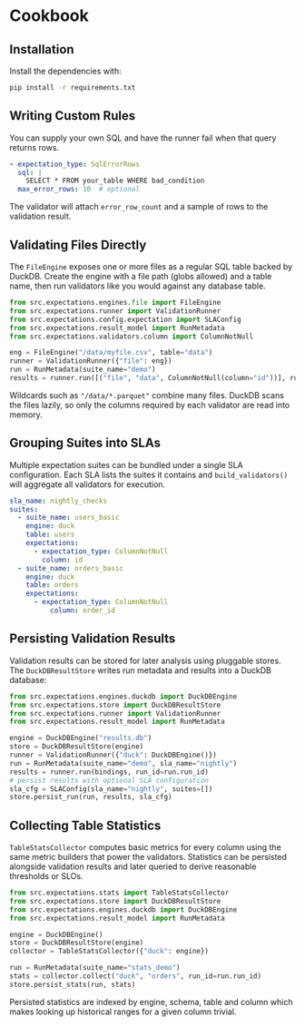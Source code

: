 # Cookbook

## Installation

Install the dependencies with:

```bash
pip install -r requirements.txt
```


## Writing Custom Rules

You can supply your own SQL and have the runner fail when that query returns rows.

```yaml
- expectation_type: SqlErrorRows
  sql: |
    SELECT * FROM your_table WHERE bad_condition
  max_error_rows: 10  # optional
```

The validator will attach `error_row_count` and a sample of rows to the validation result.

## Validating Files Directly

The `FileEngine` exposes one or more files as a regular SQL table backed by DuckDB.
Create the engine with a file path (globs allowed) and a table name, then run validators
like you would against any database table.

```python
from src.expectations.engines.file import FileEngine
from src.expectations.runner import ValidationRunner
from src.expectations.config.expectation import SLAConfig
from src.expectations.result_model import RunMetadata
from src.expectations.validators.column import ColumnNotNull

eng = FileEngine("/data/myfile.csv", table="data")
runner = ValidationRunner({"file": eng})
run = RunMetadata(suite_name="demo")
results = runner.run([("file", "data", ColumnNotNull(column="id"))], run_id=run.run_id)
```

Wildcards such as `"/data/*.parquet"` combine many files. DuckDB scans the files lazily,
so only the columns required by each validator are read into memory.

## Grouping Suites into SLAs

Multiple expectation suites can be bundled under a single SLA configuration.
Each SLA lists the suites it contains and `build_validators()` will aggregate all
validators for execution.

```yaml
sla_name: nightly_checks
suites:
  - suite_name: users_basic
    engine: duck
    table: users
    expectations:
      - expectation_type: ColumnNotNull
        column: id
  - suite_name: orders_basic
    engine: duck
    table: orders
    expectations:
      - expectation_type: ColumnNotNull
          column: order_id
  ```

## Persisting Validation Results

Validation results can be stored for later analysis using pluggable stores.
The `DuckDBResultStore` writes run metadata and results into a DuckDB
database:

```python
from src.expectations.engines.duckdb import DuckDBEngine
from src.expectations.store import DuckDBResultStore
from src.expectations.runner import ValidationRunner
from src.expectations.result_model import RunMetadata

engine = DuckDBEngine("results.db")
store = DuckDBResultStore(engine)
runner = ValidationRunner({"duck": DuckDBEngine()})
run = RunMetadata(suite_name="demo", sla_name="nightly")
results = runner.run(bindings, run_id=run.run_id)
# persist results with optional SLA configuration
sla_cfg = SLAConfig(sla_name="nightly", suites=[])
store.persist_run(run, results, sla_cfg)
```

## Collecting Table Statistics

`TableStatsCollector` computes basic metrics for every column using the same
metric builders that power the validators. Statistics can be persisted alongside
validation results and later queried to derive reasonable thresholds or SLOs.

```python
from src.expectations.stats import TableStatsCollector
from src.expectations.store import DuckDBResultStore
from src.expectations.engines.duckdb import DuckDBEngine
from src.expectations.result_model import RunMetadata

engine = DuckDBEngine()
store = DuckDBResultStore(engine)
collector = TableStatsCollector({"duck": engine})

run = RunMetadata(suite_name="stats_demo")
stats = collector.collect("duck", "orders", run_id=run.run_id)
store.persist_stats(run, stats)
```

Persisted statistics are indexed by engine, schema, table and column which makes
looking up historical ranges for a given column trivial.
